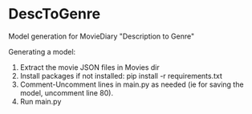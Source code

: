# DescToGenre
Model generation for MovieDiary "Description to Genre"

Generating a model: 
1. Extract the movie JSON files in Movies dir
2. Install packages if not installed: pip install -r requirements.txt
3. Comment-Uncomment lines in main.py as needed (ie for saving the model, uncomment line 80).
4. Run main.py 
